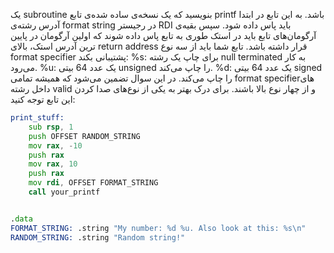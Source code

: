 یک subroutine بنویسید که یک نسخه‌ی ساده شده‌ی تابع printf باشد. به این تابع در ابتدا آدرس رشته‌ی format string در رجیستر RDI باید پاس داده شود. سپس بقیه‌ی آرگومان‌های تابع باید در استک طوری به تابع پاس داده شوند که اولین آرگومان در پایین ترین آدرس استک، بالای return address قرار داشته باشد.
تابع شما باید از سه نوع format specifier پشتیبانی بکند:
%s: برای چاپ یک رشته null terminated به کار می‌رود.
%u: یک عدد 64 بیتی unsigned را چاپ می‌کند.
%d: یک عدد 64 بیتی signed را چاپ می‌کند.
در این سوال تضمین می‌شود که همیشه تمامی format specifierهای داخل رشته valid و از چهار نوع بالا باشند. برای درک بهتر به یکی از نوع‌های صدا کردن این تابع توجه کنید:
```asm
print_stuff:
    sub rsp, 1
    push OFFSET RANDOM_STRING
    mov rax, -10
    push rax
    mov rax, 10
    push rax
    mov rdi, OFFSET FORMAT_STRING
    call your_printf


.data
FORMAT_STRING: .string "My number: %d %u. Also look at this: %s\n"
RANDOM_STRING: .string "Random string!"
```